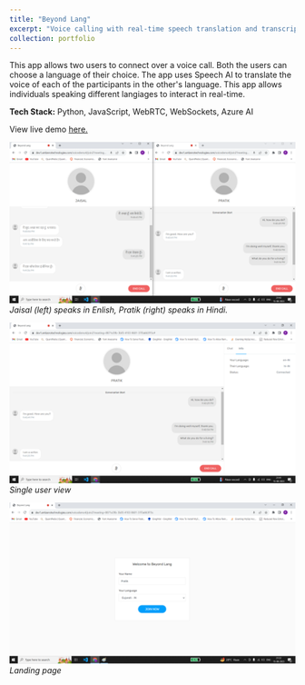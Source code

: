 ```yaml
---
title: "Beyond Lang"
excerpt: "Voice calling with real-time speech translation and transcription.<br/><br/><img src='/images/voiceapp_simultaneous.png'>"
collection: portfolio
---
```


This app allows two users to connect over a voice call. Both the users can choose a language of their choice. The app uses Speech AI to translate the voice of each of the participants in the other's language. This app allows individuals speaking different langiages to interact in real-time.

**Tech Stack:** Python, JavaScript, WebRTC, WebSockets, Azure AI

View live demo [here.](https://dev1.antizerotechnologies.com/voicedemo5/start)


![Image 1](/images/voiceapp_simultaneous.png)
_Jaisal (left) speaks in Enlish, Pratik (right) speaks in Hindi._

![Image 2](/images/voiceapp_meet.png)
_Single user view_

![Image 3](/images/voiceapp_entry.png)
_Landing page_